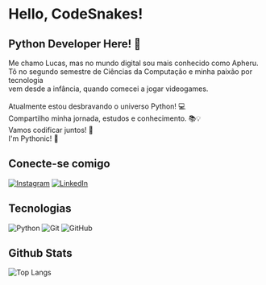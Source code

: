 # Hello, CodeSnakes! 

## Python Developer Here! 👋


Me chamo Lucas, mas no mundo digital sou mais conhecido como Apheru.<br>
Tô no segundo semestre de Ciências da Computação e minha paixão por tecnologia<br>
vem desde a infância, quando comecei a jogar videogames.<br><br>
Atualmente estou desbravando o universo Python! 💻<br>
Compartilho minha jornada, estudos e conhecimento. 📚💡<br>
Vamos codificar juntos! 🤝<br>
I'm Pythonic! 🐍<br>

## Conecte-se comigo

[![Instagram](https://img.shields.io/badge/Instagram-000?style=for-the-badge&logo=instagram)](https://www.instagram.com/apherudev/)
[![LinkedIn](https://img.shields.io/badge/-LinkedIn-000?style=for-the-badge&logo=linkedin&logoColor=30A3DC)](https://www.linkedin.com/in/luka2777/)

## Tecnologias

![Python](https://img.shields.io/badge/python-3776AB.svg?style=for-the-badge&logo=python&logoColor=white)
![Git](https://img.shields.io/badge/git-F05032.svg?style=for-the-badge&logo=git&logoColor=white)
![GitHub](https://img.shields.io/badge/github-181717.svg?style=for-the-badge&logo=github&logoColor=white)

## Github Stats
![Top Langs](https://github-readme-stats-git-masterrstaa-rickstaa.vercel.app/api/top-langs/?username=apheru&bg_color=000&border_color=30A3DC&title_color=E94D5F&text_color=FFF)
